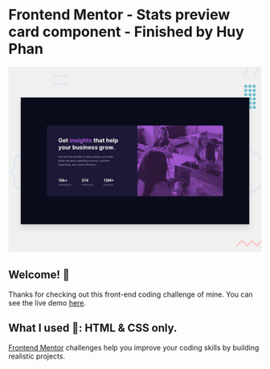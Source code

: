 # Frontend Mentor - Stats preview card component - Finished by Huy Phan

![Design preview for the Stats preview card component coding challenge](./design/desktop-preview.jpg)

## Welcome! 👋

Thanks for checking out this front-end coding challenge of mine. You can see the live demo [here](https://huyphan2210.github.io/stats-preview-card-component/).

## What I used 🎹: HTML & CSS only.

[Frontend Mentor](https://www.frontendmentor.io) challenges help you improve your coding skills by building realistic projects.
